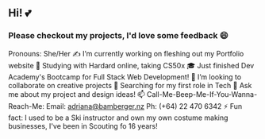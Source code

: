 ## Hi! 💕
### Please checkout my projects, I'd love some feedback 😄
Pronouns: She/Her
✍️ I’m currently working on fleshing out my Portfolio website
🌱 Studying with Hardard online, taking CS50x 
🎓 Just finished Dev Academy's Bootcamp for Full Stack Web Development!
👯 I’m looking to collaborate on creative projects
🤔 Searching for my first role in Tech
💬 Ask me about my project and design ideas!
📫 Call-Me-Beep-Me-If-You-Wanna-Reach-Me: Email: adriana@bamberger.nz Ph: (+64) 22 470 6342
⚡ Fun fact: I used to be a Ski instructor and own my own costume making businesses, I've been in Scouting fo 16 years!

